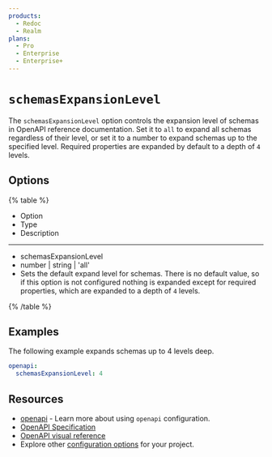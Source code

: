 ```yaml
---
products:
  - Redoc
  - Realm
plans:
  - Pro
  - Enterprise
  - Enterprise+
---
```

# `schemasExpansionLevel`

The `schemasExpansionLevel` option controls the expansion level of schemas in OpenAPI reference documentation. Set it to `all` to expand all schemas regardless of their level, or set it to a number to expand schemas up to the specified level.
Required properties are expanded by default to a depth of `4` levels.

## Options

{% table %}

* Option
* Type
* Description

---

* schemasExpansionLevel
* number | string | 'all'
* Sets the default expand level for schemas. There is no default value, so if this option is not configured nothing is expanded except for required properties, which are expanded to a depth of `4` levels.


{% /table %}

## Examples

The following example expands schemas up to 4 levels deep.

```yaml {% title="redocly.yaml" %}
openapi:
  schemasExpansionLevel: 4
```

## Resources

- [openapi](./index.md) - Learn more about using `openapi` configuration.
- [OpenAPI Specification](https://spec.openapis.org/oas/latest.html)
- [OpenAPI visual reference](https://redocly.com/learn/openapi/openapi-visual-reference)
- Explore other [configuration options](../index.md) for your project.
